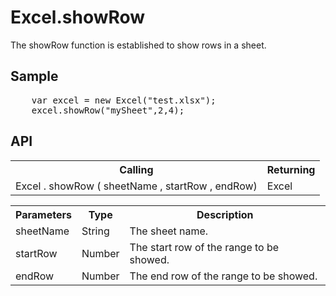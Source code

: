 <H1>Excel.showRow</H1>

The showRow function is established to show rows in a sheet.

<h2>Sample</h2>
<pre>
	var excel = new Excel("test.xlsx");
	excel.showRow("mySheet",2,4);
</pre>

<h2>API</h2>

<table>
<tr><th>Calling</th><th>Returning</th></tr>
<tr><td>Excel . showRow ( sheetName , startRow , endRow)</td><td>Excel</td></tr>
</table>


<table>
<tr><th>Parameters</th><th>Type</th><th>Description</th></tr>
<tr><td>sheetName</td><td>String</td><td>The sheet name.</td></tr>
<tr><td>startRow</td><td>Number</td><td>The start row of the range to be showed.</td></tr>
<tr><td>endRow</td><td>Number</td><td>The end row of the range to be showed.</td></tr>
</table>
